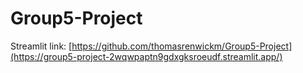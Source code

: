 # Group5-Project

Streamlit link:
[https://github.com/thomasrenwickm/Group5-Project](https://group5-project-2wqwpaptn9gdxgksroeudf.streamlit.app/)


